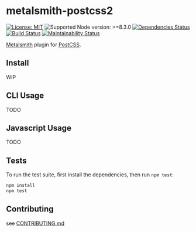 # metalsmith-postcss2

[![License: MIT](https://img.shields.io/static/v1?label=license&message=MIT&color=green)][github-license]
![Supported Node version: >=8.3.0](https://img.shields.io/static/v1?label=node&message=%3E%3D8.3.0&color=brightgreen)
[![Dependencies Status](https://david-dm.org/sounisi5011/metalsmith-postcss2/status.svg)](https://david-dm.org/sounisi5011/metalsmith-postcss2)
[![Build Status](https://travis-ci.com/sounisi5011/metalsmith-postcss2.svg?branch=master)](https://travis-ci.com/sounisi5011/metalsmith-postcss2)
[![Maintainability Status](https://api.codeclimate.com/v1/badges/dd1dfc5d976b1bce125c/maintainability)](https://codeclimate.com/github/sounisi5011/metalsmith-postcss2/maintainability)

[github-license]: https://github.com/sounisi5011/metalsmith-postcss2/blob/v0.0.0/LICENSE

[Metalsmith] plugin for [PostCSS].

[Metalsmith]: https://github.com/segmentio/metalsmith
[PostCSS]: https://postcss.org

## Install

WIP

## CLI Usage

TODO

## Javascript Usage

TODO

## Tests

To run the test suite, first install the dependencies, then run `npm test`:

```sh
npm install
npm test
```

## Contributing

see [CONTRIBUTING.md](https://github.com/sounisi5011/metalsmith-postcss2/blob/master/CONTRIBUTING.md)
